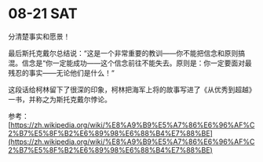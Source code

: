 # 08-21 SAT

分清楚事实和愿景！



最后斯托克戴尔总结说：“这是一个非常重要的教训——你不能把信念和原则搞混。信念是“你一定能成功——这个信念前往不能失去。原则是：你一定要面对最残忍的事实——无论他们是什么！“

这段话给柯林留下了很深的印象，柯林把海军上将的故事写进了《从优秀到超越》一书，并称之为斯托克戴尔悖论。

参考：[https://zh.wikipedia.org/wiki/%E8%A9%B9%E5%A7%86%E6%96%AF%C2%B7%E5%8F%B2%E6%89%98%E6%88%B4%E7%88%BE](https://zh.wikipedia.org/wiki/%E8%A9%B9%E5%A7%86%E6%96%AF%C2%B7%E5%8F%B2%E6%89%98%E6%88%B4%E7%88%BE)

